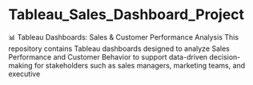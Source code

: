 # Tableau_Sales_Dashboard_Project
📊 Tableau Dashboards: Sales &amp; Customer Performance Analysis This repository contains Tableau dashboards designed to analyze Sales Performance and Customer Behavior to support data-driven decision-making for stakeholders such as sales managers, marketing teams, and executive
